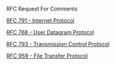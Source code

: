RFC Request For Comments

[RFC 791 - Internet Protocol](https://tools.ietf.org/html/rfc791)

[RFC 768 - User Datagram Protocol](https://tools.ietf.org/html/rfc768)

[RFC 793 - Transmission Control Protocol](https://tools.ietf.org/html/rfc793)

[RFC 959 - File Transfer Protocol](https://tools.ietf.org/html/rfc959)